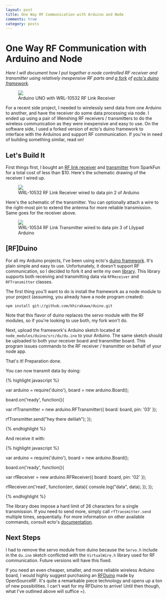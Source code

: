```yaml
---
layout: post
title: One Way RF Communication with Arduino and Node
comments: true
category: posts
---
```



# One Way RF Communication with Arduino and Node

_Here I will document how I put together a node controlled RF receiver and transmitter using relatively inexpensive RF parts and [a fork](https://github.com/khirakawa/duino) of [ecto's duino framework](https://github.com/ecto/duino)._

<figure>
	<img src="{{ site.url }}/assets/images/rfduino-setup.jpg">
	<figcaption>Arduino UNO with WRL-10532 RF Link Receiver</figcaption>
</figure>

For a recent side project, I needed to wirelessly send data from one Arduino to another, and have the receiver do some data processing via node.  I ended up using a pair of Wenshing RF receivers / transmitters to do the wireless communication as they were inexpensive and easy to use.  On the software side, I used a forked version of ecto's duino framework to interface with the Arduinos and support RF communication.  If you're in need of building something similar, read on!

## Let's Build It

First things first, I bought an [RF link receiver](https://www.sparkfun.com/products/10532) and [transmitter](https://www.sparkfun.com/products/10534) from SparkFun for a total cost of less than $10.  Here's the schematic drawing of the receiver I wired up.

<figure>
	<img src="{{ site.url }}/assets/images/rfduino-receiver-schematic.png">
	<figcaption>WRL-10532 RF Link Receiver wired to data pin 2 of Arduino</figcaption>
</figure>

Here's the schematic of the transmitter.  You can optionally attach a wire to the right-most pin to extend the antenna for more reliable transmission.  Same goes for the receiver above.

<figure>
	<img src="{{ site.url }}/assets/images/rfduino-transmitter-schematic.png">
	<figcaption>WRL-10534 RF Link Transmitter wired to data pin 3 of Lilypad Arduino</figcaption>
</figure>


## \[RF\]Duino

For all my Arduino projects, I've been using ecto's [duino framework](https://github.com/ecto/duino).  It's plain simple and easy to use.  Unfortunately, it doesn't support RF communication, so I decided to fork it and write my own [library](https://github.com/khirakawa/duino).  This library supports both receiving and transmitting data via `RFReceiver` and `RFTransmitter` classes.

The first thing you'll want to do is install the framework as a node module to your project (assuming, you already have a node program created):

`npm install git://github.com/khirakawa/duino.git`

Note that this flavor of duino replaces the servo module with the RF modules, so if you're looking to use both, my fork won't do.

Next, upload the framework's Arduino sketch located at `node_modules/duino/src/du/du.ino` to your Arduino.  The same sketch should be uploaded to both your receiver board and transmitter board.  This program issues commands to the RF receiver / transmitter on behalf of your node app.

That's it! Preparation done.

You can now transmit data by doing:

{% highlight javascript %}

var arduino = require('duino'),
    board = new arduino.Board();

board.on('ready', function(){

  var rfTransmitter = new arduino.RFTransmitter({
    board: board,
    pin: '03'
  });

  rfTransmitter.send("hey there delilah");
});

{% endhighlight %}

And receive it with:

{% highlight javascript %}

var arduino = require('duino'),
    board = new arduino.Board();

board.on('ready', function(){

  var rfReceiver = new arduino.RFReceiver({
    board: board,
    pin: '02'
  });

  rfReceiver.on('read', function(err, data){
    console.log("data", data);
  });
});

{% endhighlight %}

The library does impose a hard limit of 26 characters for a single transmission.  If you need to send more, simply call `rfTransmitter.send` multiple times, sequentially.
For more information on other available commands, consult ecto's [documentation](https://github.com/ecto/duino#libraries).

## Next Steps

I had to remove the servo module from duino because the `Servo.h` include in the `du.ino` sketch conflicted with the `VirtualWire.h` library used for RF communication.  Future versions will have this fixed.

If you need an even cheaper, smaller, and more reliable wireless Arduino board, I would highly suggest purchasing an [RFDuino](http://www.rfduino.com/shop.html) made by OpenSourceRF.  It's quite a remarkable piece technology and opens up a ton of new possibilities.  I can't wait for my RFDuino to arrive!  Until then though, what I've outlined above will suffice =).

